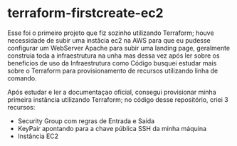 # terraform-firstcreate-ec2
Esse foi o primeiro projeto que fiz sozinho utilizando Terraform; houve necessidade de subir uma instâcia ec2 na AWS para que eu pudesse configurar um WebServer Apache para subir uma landing page, geralmente construia toda a infraestrutura na unha mas dessa vez após ler sobre os beneficios de uso da Infraestrutura como Código busquei estudar mais sobre o Terraform para provisionamento de recursos utilizando linha de comando.

Após estudar e ler a documentaçao oficial, consegui provisionar minha primeira instância utilizando Terraform; no código desse repositório, criei 3 recursos:

- Security Group com regras de Entrada e Saída
- KeyPair apontando para a chave pública SSH da minha máquina
- Instância EC2
